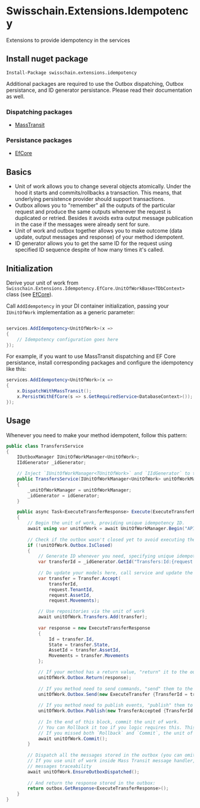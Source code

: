 # Swisschain.Extensions.Idempotency
Extensions to provide idempotency in the services

## Install nuget package

`Install-Package swisschain.extensions.idempotency`

Additional packages are required to use the Outbox dispatching, Outbox persistance, and ID generator persistance. Please read their documentation as well.

### Dispatching packages

- [MassTransit](https://github.com/swisschain/Swisschain.Extensions.Idempotency.MassTransit)

### Persistance packages

- [EfCore](https://github.com/swisschain/Swisschain.Extensions.Idempotency.EfCore)

## Basics

- Unit of work allows you to change several objects atomically. Under the hood it starts and commits/rollbacks a transaction. This means, that underlying persistence provider should support transactions.
- Outbox allows you to "remember" all the outputs of the particular request and produce the same outputs whenever the request is duplicated or retried. Besides it avoids extra output message publication in the case if the messages were already sent for sure.
- Unit of work and outbox together allows you to make outcome (data update, output messages and response) of your method idempotent.
- ID generator allows you to get the same ID for the request using specified ID sequence despite of how many times it's called.

## Initialization

Derive your unit of work from `Swisschain.Extensions.Idempotency.EfCore.UnitOfWorkBase<TDbContext>` class (see [EfCore](https://github.com/swisschain/Swisschain.Extensions.Idempotency.EfCore)).

Call `AddIdempotency` in your DI container initialization, passing your `IUnitOfWork` implementation as a generic parameter:

```c#

services.AddIdempotency<UnitOfWork>(x =>
{
    // Idempotency configuration goes here
});            
```

For example, if you want to use MassTransit dispatching and EF Core persistance, install corresponding packages and configure the idempotency like this:

```c#
services.AddIdempotency<UnitOfWork>(x =>
{
    x.DispatchWithMassTransit();
    x.PersistWithEfCore(s => s.GetRequiredService<DatabaseContext>());
});

```

## Usage

Whenever you need to make your method idempotent, follow this pattern:

```c#
public class TransfersService
{
    IOutboxManager IUnitOfWorkManager<UnitOfWork>;
    IIdGenerator _idGenerator;

    // Inject `IUnitOfWorkManager<TUnitOfWork>` and `IIdGenerator` to the service:
    public TransfersService(IUnitOfWorkManager<UnitOfWork> unitOfWorkManager, IIdGenerator idGenerator)
    {
        _unitOfWorkManager = unitOfWorkManager;
        _idGenerator = idGenerator;
    }

    public async Task<ExecuteTransferResponse> Execute(ExecuteTransferRequest request)
    {
        // Begin the unit of work, providing unique idempotency ID.
        await using var unitOfWork = await UnitOfWorkManager.Begin("API:Transfers.Execute:{request.RequestId}");
        
        // Check if the outbox wasn't closed yet to avoid executing the work that was already complete
        if (!unitOfWork.Outbox.IsClosed)
        {
            // Generate ID whenever you need, specifying unique idempotency ID and generator name.
            var transferId = _idGenerator.GetId("Transfers:Id:{request.RequestId}", "id_generator_transfers");
        
            // Do update your models here, call service and update the state whatever you need.
            var transfer = Transfer.Accept(
                transferId,
                request.TenantId,
                request.AssetId,
                request.Movements);

            // Use repositories via the unit of work
            await unitOfWork.Transfers.Add(transfer);
            
            var response = new ExecuteTransferResponse
            {
                Id = transfer.Id,
                State = transfer.State,
                AssetId = transfer.AssetId,
                Movements = transfer.Movements
            };

            // If your method has a return value, "return" it to the outbox:
            unitOfWork.Outbox.Return(response);
            
            // If you method need to send commands, "send" them to the outbox:
            unitOfWork.Outbox.Send(new ExecuteTransfer {TransferId = transfer.Id});
            
            // If you method need to publish events, "publish" them to the outbox:
            unitOfWork.Outbox.Publish(new TransferAccepted {TransferId = transfer.Id, RequestId = RequestId});
            
            // In the end of this block, commit the unit of work.
            // You can Rollback it too if you logic requires this. This will rollback all the changes within the outbox.
            // If you missed both `Rollback` and `Commit`, the unit of work will be rolled back on disposing.
            await unitOfWork.Commit();
        }
        
        // Dispatch all the messages stored in the outbox (you can omit this, if your method doesn't produce messages):
        // If you use unit of work inside Mass Transit message handler, use overload which accepts `ConsumeContext` to improve
        // messages traceability
        await unitOfWork.EnsureOutboxDispatched();
        
        // And return the response stored in the outbox:
        return outbox.GetResponse<ExecuteTransferResponse>();
    }
}

```
